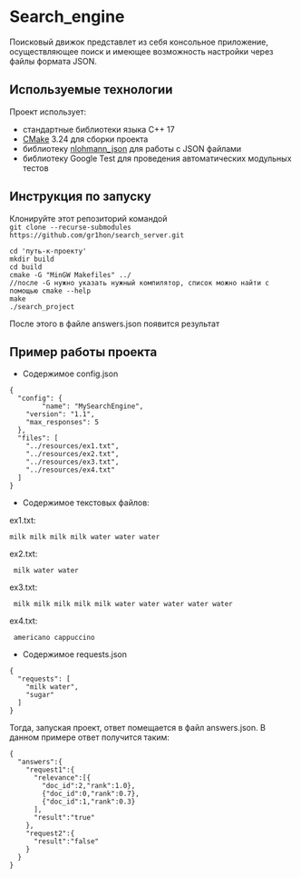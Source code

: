 # Search_engine

Поисковый движок представлет из себя консольное приложение, осуществляющее поиск и имеющее возможность настройки через файлы формата JSON.
## Используемые технологии
Проект использует:
- стандартные библиотеки языка C++ 17
- [CMake](https://cmake.org/download/) 3.24 для сборки проекта
- библиотеку [nlohmann_json](https://github.com/nlohmann/json) для работы с JSON файлами
- библиотеку Google Test для проведения автоматических модульных тестов

## Инструкция по запуску

Клонируйте этот репозиторий командой  
```git clone --recurse-submodules https://github.com/gr1hon/search_server.git```
```
cd 'путь-к-проекту'
mkdir build
cd build
cmake -G "MinGW Makefiles" ../
//после -G нужно указать нужный компилятор, список можно найти с помощью cmake --help
make
./search_project
```
После этого в файле answers.json появится результат
## Пример работы проекта

- Содержимое config.json
```
{
  "config": {
		"name": "MySearchEngine",
    "version": "1.1",
    "max_responses": 5
  },
  "files": [
    "../resources/ex1.txt",
    "../resources/ex2.txt",
    "../resources/ex3.txt",
    "../resources/ex4.txt"
  ]
}
```
- Содержимое текстовых файлов:

 ex1.txt:
 ```
 milk milk milk milk water water water
```
 ex2.txt:
```
 milk water water
```
 ex3.txt:
```
 milk milk milk milk milk water water water water water
```
 ex4.txt:
```
 americano cappuccino
```

- Содержимое requests.json
```
{
  "requests": [
    "milk water",
    "sugar"
  ]
}
```
Тогда, запуская проект, ответ помещается в файл answers.json. В данном примере ответ получится таким:
```
{
  "answers":{
    "request1":{
      "relevance":[{
        "doc_id":2,"rank":1.0},
        {"doc_id":0,"rank":0.7},
        {"doc_id":1,"rank":0.3}
      ],
      "result":"true"
    },
    "request2":{
      "result":"false"
    }
  }
}
```

